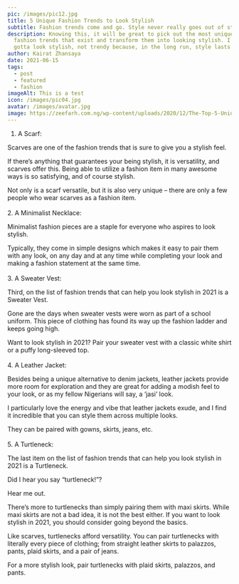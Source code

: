```yaml
---
pic: /images/pic12.jpg
title: 5 Unique Fashion Trends to Look Stylish
subtitle: Fashion trends come and go. Style never really goes out of style.
description: Knowing this, it will be great to pick out the most unique of the
  fashion trends that exist and transform them into looking stylish. I mean, you
  gotta look stylish, not trendy because, in the long run, style lasts forever.
author: Kairat Zhansaya
date: 2021-06-15
tags:
  - post
  - featured
  - fashion
imageAlt: This is a test
icon: /images/pic04.jpg
avatar: /images/avatar.jpg
image: https://zeefarh.com.ng/wp-content/uploads/2020/12/The-Top-5-Unique-Fashion-Trends-to-Look-Stylish-in-2021.jpg
---
```

1. A Scarf: 

Scarves are one of the fashion trends that is sure to give you a stylish feel. 

If there’s anything that guarantees your being stylish, it is versatility, and scarves offer this. Being able to utilize a fashion item in many awesome ways is so satisfying, and of course stylish.

Not only is a scarf versatile, but it is also very unique – there are only a few people who wear scarves as a fashion item.\
\
2. A Minimalist Necklace:

Minimalist fashion pieces are a staple for everyone who aspires to look stylish.

Typically, they come in simple designs which makes it easy to pair them with any look, on any day and at any time while completing your look and making a fashion statement at the same time. \
\
3. A Sweater Vest:

Third, on the list of fashion trends that can help you look stylish in 2021 is a Sweater Vest.

Gone are the days when sweater vests were worn as part of a school uniform. This piece of clothing has found its way up the fashion ladder and keeps going high.

Want to look stylish in 2021? Pair your sweater vest with a classic white shirt or a puffy long-sleeved top.\
\
4. A Leather Jacket:

Besides being a unique alternative to denim jackets, leather jackets provide more room for exploration and they are great for adding a modish feel to your look, or as my fellow Nigerians will say, a ‘jasi’ look.

I particularly love the energy and vibe that leather jackets exude, and I find it incredible that you can style them across multiple looks. 

They can be paired with gowns, skirts, jeans, etc.\
\
5. A Turtleneck:

The last item on the list of fashion trends that can help you look stylish in 2021 is a Turtleneck.

Did I hear you say “turtleneck!”?

Hear me out.

There’s more to turtlenecks than simply pairing them with maxi skirts. While maxi skirts are not a bad idea, it is not the best either. If you want to look stylish in 2021, you should consider going beyond the basics.

Like scarves, turtlenecks afford versatility. You can pair turtlenecks with literally every piece of clothing; from straight leather skirts to palazzos, pants, plaid skirts, and a pair of jeans.

For a more stylish look, pair turtlenecks with plaid skirts, palazzos, and pants.
